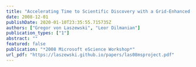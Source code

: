 ```yaml
---
title: "Accelerating Time to Scientific Discovery with a Grid-Enhanced Microsoft Project"
date: 2008-12-01
publishDate: 2020-01-10T23:35:55.715735Z
authors: ["Gregor von Laszewski", "Leor Dilmanian"]
publication_types: ["1"]
abstract: ""
featured: false
publication: "*2008 Microsoft eScience Workshop*"
url_pdf: "https://laszewski.github.io/papers/las08msproject.pdf"
---
```


